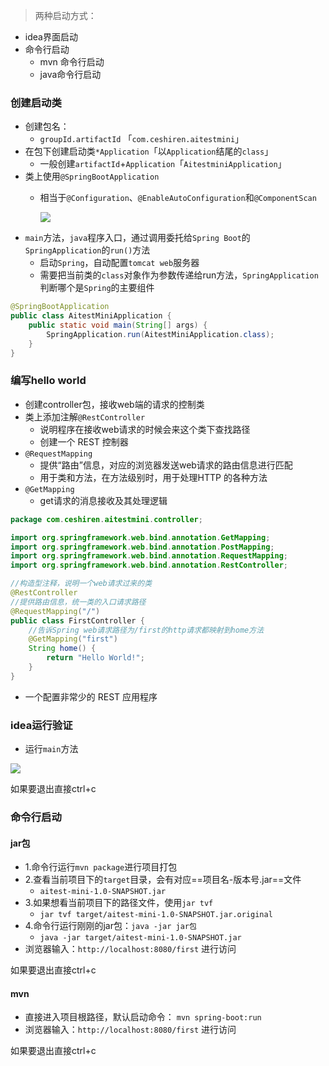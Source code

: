 >两种启动方式：
>
- idea界面启动
- 命令行启动
	- mvn 命令行启动
	- java命令行启动


### 创建启动类
- 创建包名：
    - `groupId.artifactId` 「`com.ceshiren.aitestmini`」
- 在包下创建启动类`*Application`「以`Application`结尾的`class`」
  - 一般创建`artifactId`+`Application`「`AitestminiApplication`」
- 类上使用`@SpringBootApplication`
    - 相当于`@Configuration`、`@EnableAutoConfiguration`和`@ComponentScan`
   
      ![](https://gitee.com/javaTesteru/picgo/raw/master/images/hogwarts/202203081203806.png)
- `main`方法，`java`程序入口，通过调用委托给`Spring Boot`的`SpringApplication`的`run()`方法
  - 启动`Spring`，自动配置`tomcat web`服务器
  - 需要把当前类的`class`对象作为参数传递给run方法，`SpringApplication`判断哪个是`Spring`的主要组件
```java
@SpringBootApplication
public class AitestMiniApplication {
    public static void main(String[] args) {
        SpringApplication.run(AitestMiniApplication.class);
    }
}
```

### 编写hello world
- 创建controller包，接收web端的请求的控制类
- 类上添加注解`@RestController`
  - 说明程序在接收web请求的时候会来这个类下查找路径
  - 创建一个 REST 控制器
- `@RequestMapping`
  - 提供“路由”信息，对应的浏览器发送web请求的路由信息进行匹配
  - 用于类和方法，在方法级别时，用于处理HTTP 的各种方法
- `@GetMapping`
  - get请求的消息接收及其处理逻辑
```java
package com.ceshiren.aitestmini.controller;

import org.springframework.web.bind.annotation.GetMapping;
import org.springframework.web.bind.annotation.PostMapping;
import org.springframework.web.bind.annotation.RequestMapping;
import org.springframework.web.bind.annotation.RestController;

//构造型注释，说明一个web请求过来的类
@RestController
//提供路由信息，统一类的入口请求路径
@RequestMapping("/")
public class FirstController {
    //告诉Spring web请求路径为/first的http请求都映射到home方法
    @GetMapping("first")
    String home() {
        return "Hello World!";
    }
}

```

- 一个配置非常少的 REST 应用程序
### idea运行验证
- 运行`main`方法

![](https://gitee.com/javaTesteru/picgo/raw/master/images/hogwarts/202203081415083.png)


如果要退出直接ctrl+c

### 命令行启动
#### jar包
- 1.命令行运行`mvn package`进行项目打包
- 2.查看当前项目下的`target`目录，会有对应==项目名-版本号.jar==文件
  - `aitest-mini-1.0-SNAPSHOT.jar`
- 3.如果想看当前项目下的路径文件，使用`jar tvf `
  - `jar tvf target/aitest-mini-1.0-SNAPSHOT.jar.original`
- 4.命令行运行刚刚的jar包：`java -jar jar包`
  - `java -jar target/aitest-mini-1.0-SNAPSHOT.jar`
- 浏览器输入：`http://localhost:8080/first` 进行访问

如果要退出直接ctrl+c
#### mvn
- 直接进入项目根路径，默认启动命令：
	`mvn spring-boot:run`
- 浏览器输入：`http://localhost:8080/first` 进行访问

如果要退出直接ctrl+c